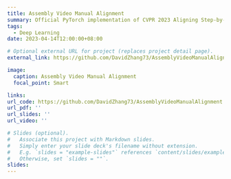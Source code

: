 ```yaml
---
title: Assembly Video Manual Alignment
summary: Official PyTorch implementation of CVPR 2023 Aligning Step-by-Step Instructional Diagrams to Video Demonstrations.
tags:
  - Deep Learning
date: 2023-04-14T12:00:00+08:00

# Optional external URL for project (replaces project detail page).
external_link: https://github.com/DavidZhang73/AssemblyVideoManualAlignment

image:
  caption: Assembly Video Manual Alignment
  focal_point: Smart

links:
url_code: https://github.com/DavidZhang73/AssemblyVideoManualAlignment
url_pdf: ''
url_slides: ''
url_video: ''

# Slides (optional).
#   Associate this project with Markdown slides.
#   Simply enter your slide deck's filename without extension.
#   E.g. `slides = "example-slides"` references `content/slides/example-slides.md`.
#   Otherwise, set `slides = ""`.
slides:
---
```

